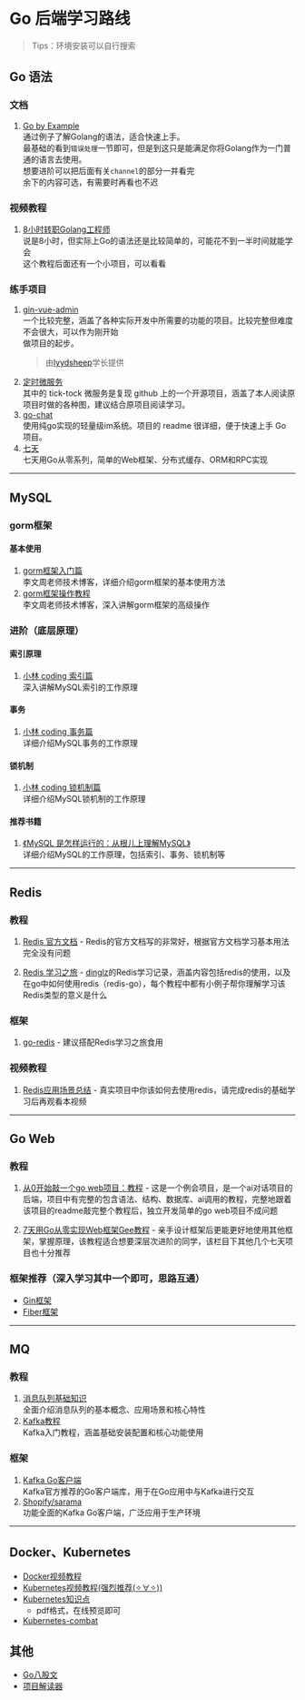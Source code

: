 # Go 后端学习路线
> Tips：环境安装可以自行搜索
## Go 语法
### 文档
1. [Go by Example](https://gobyexample-cn.github.io/)
    <br/> 通过例子了解Golang的语法，适合快速上手。
    <br/> 最基础的看到`错误处理`一节即可，但是到这只是能满足你将Golang作为一门普通的语言去使用。
    <br/> 想要进阶可以把后面有关`channel`的部分一并看完
    <br/>余下的内容可选，有需要时再看也不迟

### 视频教程
1. [8小时转职Golang工程师](https://www.bilibili.com/video/BV1gf4y1r79E/?vd_source=2d780bafbc8783777d10d823f1cb5010)
   <br/>说是8小时，但实际上Go的语法还是比较简单的，可能花不到一半时间就能学会
   <br/>这个教程后面还有一个小项目，可以看看

### 练手项目
1. [gin-vue-admin](https://github.com/flipped-aurora/gin-vue-admin)
   <br/>一个比较完整，涵盖了各种实际开发中所需要的功能的项目。比较完整但难度不会很大，可以作为刚开始
   <br/>做项目的起步。
   > 由[lyydsheep](https://github.com/lyydsheep)学长提供
2. [定时微服务](https://github.com/lyydsheep/micro-tt)
   <br/>其中的 tick-tock 微服务是复现 github 上的一个开源项目，涵盖了本人阅读原项目时做的各种图，建议结合原项目阅读学习。
3. [go-chat](https://github.com/LockGit/gochat)
   <br/> 使用纯go实现的轻量级im系统。项目的 readme 很详细，便于快速上手 Go 项目。
4. [七天](https://github.com/geektutu/7days-golang)
   <br/> 七天用Go从零系列，简单的Web框架、分布式缓存、ORM和RPC实现

--- 

## MySQL
### gorm框架
#### 基本使用
1. [gorm框架入门篇](https://www.liwenzhou.com/posts/Go/gorm/)
   <br/>李文周老师技术博客，详细介绍gorm框架的基本使用方法
2. [gorm框架操作教程](https://www.liwenzhou.com/posts/Go/gorm-crud/)
   <br/>李文周老师技术博客，深入讲解gorm框架的高级操作

### 进阶（底层原理）
#### 索引原理
1. [小林 coding 索引篇](https://xiaolincoding.com/mysql/)
   <br/>深入讲解MySQL索引的工作原理

#### 事务
1. [小林 coding 事务篇](https://xiaolincoding.com/mysql/)
   <br/> 详细介绍MySQL事务的工作原理

####  锁机制
1. [小林 coding 锁机制篇](https://xiaolincoding.com/mysql/)
   <br/>详细介绍MySQL锁机制的工作原理

#### 推荐书籍
1. [《MySQL 是怎样运行的：从根儿上理解MySQL》](https://relph1119.github.io/mysql-learning-notes/#/)
   <br/> 详细介绍MySQL的工作原理，包括索引、事务、锁机制等
---

## Redis
### 教程

1. [Redis 官方文档](https://redis.io/docs/latest/develop/) - Redis的官方文档写的非常好，根据官方文档学习基本用法完全没有问题

2. [Redis 学习之旅](https://dinglz.cn/tags/redis/) - [dinglz](https://github.com/dingdinglz)的Redis学习记录，涵盖内容包括redis的使用，以及在go中如何使用redis（redis-go），每个教程中都有小例子帮你理解学习该Redis类型的意义是什么 

### 框架

1. [go-redis](https://github.com/redis/go-redis) - 建议搭配Redis学习之旅食用

### 视频教程

1. [Redis应用场景总结](https://www.bilibili.com/video/BV1x4MmzUEJt) - 真实项目中你该如何去使用redis，请完成redis的基础学习后再观看本视频

---

## Go Web
### 教程

1. [从0开始敲一个go web项目：教程](https://github.com/TIC-DLUT/2025_spring_backend) - 这是一个例会项目，是一个ai对话项目的后端，项目中有完整的包含语法、结构、数据库、ai调用的教程，完整地跟着该项目的readme敲完整个教程后，独立开发简单的go web项目不成问题

2. [7天用Go从零实现Web框架Gee教程](https://geektutu.com/post/gee.html) - 亲手设计框架后更能更好地使用其他框架，掌握原理，该教程适合想要深层次进阶的同学，该栏目下其他几个七天项目也十分推荐

### 框架推荐（深入学习其中一个即可，思路互通）

- [Gin框架](https://gin-gonic.com/zh-cn/docs/introduction/)
- [Fiber框架](https://docs.gofiber.io/)

---

## MQ
### 教程
1. [消息队列基础知识](https://javaguide.cn/high-performance/message-queue/message-queue.html)
   <br/>全面介绍消息队列的基本概念、应用场景和核心特性
2. [Kafka教程](https://www.cnblogs.com/along21/p/10278100.html)
   <br/>Kafka入门教程，涵盖基础安装配置和核心功能使用

### 框架
1. [Kafka Go客户端](https://github.com/segmentio/kafka-go)
   <br/>Kafka官方推荐的Go客户端库，用于在Go应用中与Kafka进行交互
2. [Shopify/sarama](https://github.com/Shopify/sarama)
   <br/>功能全面的Kafka Go客户端，广泛应用于生产环境

---

## Docker、Kubernetes

- [Docker视频教程](https://www.bilibili.com/video/BV1gr4y1U7CY/?spm_id_from=333.337.search-card.all.click&vd_source=a15269894d9b8114cb5f9bb663d22be9)
- [Kubernetes视频教程(强烈推荐(✧∀✧))](https://www.bilibili.com/video/BV1GSu7zLE4F?spm_id_from=333.788.videopod.episodes&vd_source=a15269894d9b8114cb5f9bb663d22be9)
- [Kubernetes知识点](https://www.yuque.com/lyydsheep/kyeikv/cnxtgcz3edmxnemq?singleDoc#)
    - pdf格式，在线预览即可
- [Kubernetes-combat](https://github.com/crossoverJie/k8s-combat)

## 其他
- [Go八股文](https://golangstar.cn/go_series/introduction.html)
- [项目解读器](https://zread.ai/)
